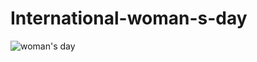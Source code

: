 # International-woman-s-day
![woman's day](https://user-images.githubusercontent.com/83059771/157283958-bc1783ce-41b8-4306-9b1a-314ffce0447d.jpg)
